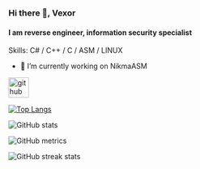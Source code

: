 ### Hi there 👋, Vexor
#### I am reverse engineer, information security specialist

Skills: C# / C++ / C / ASM / LINUX

- 🔭 I’m currently working on NikmaASM 


[<img src='https://cdn.jsdelivr.net/npm/simple-icons@3.0.1/icons/github.svg' alt='github' height='40'>](https://github.com/vexorus)  

[![Top Langs](https://github-readme-stats.vercel.app/api/top-langs/?username=vexorus)](https://github.com/anuraghazra/github-readme-stats)

![GitHub stats](https://github-readme-stats.vercel.app/api?username=vexorus&show_icons=true)  

![GitHub metrics](https://metrics.lecoq.io/vexorus)  

![GitHub streak stats](https://streak-stats.demolab.com/?user=vexorus)  

